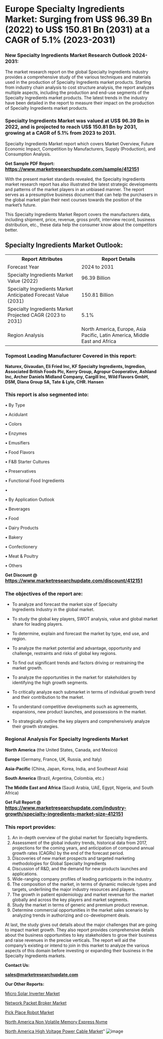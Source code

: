 # Europe Specialty Ingredients Market: Surging from US$ 96.39 Bn (2022) to US$ 150.81 Bn (2031) at a CAGR of 5.1% (2023-2031)

<strong><h3>New Specialty Ingredients Market Research Outlook 2024-2031:</h3></strong>

The market research report on the global Specialty Ingredients industry provides a comprehensive study of the various techniques and materials used in the production of Specialty Ingredients market products. Starting from industry chain analysis to cost structure analysis, the report analyzes multiple aspects, including the production and end-use segments of the Specialty Ingredients market products. The latest trends in the industry have been detailed in the report to measure their impact on the production of Specialty Ingredients market products.

<strong><h3>Specialty Ingredients Market was valued at US$ 96.39 Bn in 2022, and is projected to reach US$ 150.81 Bn by 2031, growing at a CAGR of 5.1% from 2023 to 2031.</h3></strong>

Specialty Ingredients Market report which covers Market Overview, Future Economic Impact, Competition by Manufacturers, Supply (Production), and Consumption Analysis.

<strong>Get Sample PDF Report: <a href=https://www.marketresearchupdate.com/sample/412151><font size=3 color=#0000ff>https://www.marketresearchupdate.com/sample/412151</font></a></strong>

With the present market standards revealed, the Specialty Ingredients market research report has also illustrated the latest strategic developments and patterns of the market players in an unbiased manner. The report serves as a presumptive business document that can help the purchasers in the global market plan their next courses towards the position of the market’s future.

This Specialty Ingredients Market Report covers the manufacturers data, including shipment, price, revenue, gross profit, interview record, business distribution, etc., these data help the consumer know about the competitors better.

<html>
<body>

<h2>Specialty Ingredients Market Outlook:</h2>

<table>
  <tr>
    <th>Report Attributes</th>
    <th>Report Details</th>
  </tr>
  <tr>
    <td>Forecast Year</td>
    <td>2024 to 2031</td>
  </tr>
  <tr>
    <td>Specialty Ingredients Market Value (2022)</td>
    <td>96.39 Billion</td>
  </tr>
  <tr>
    <td>Specialty Ingredients Market Anticipated Forecast Value (2031)</td>
    <td>150.81 Billion</td>
  </tr>
  <tr>
    <td>Specialty Ingredients Market Projected CAGR (2023 to 2031)</td>
    <td>5.1%</td>
  </tr>
  <tr>
    <td>Region Analysis</td>
    <td>North America, Europe, Asia Pacific, Latin America, Middle East and Africa</td>
  </tr>
</table>

</body>
</html>

<strong><h3>Topmost Leading Manufacturer Covered in this report:</h3></strong>

<strong>Naturex, Givaudan, Eli Fried Inc, KF Specialty Ingredients, Ingredion, Associated British Foods Plc, Kerry Group, Agropur Cooperative, Ashland Inc, Archer Daniels Midland Company, Cargill Inc, Wild Flavors GmbH, DSM, Diana Group SA, Tate & Lyle, CHR. Hansen</strong>

<strong><h3>This report is also segmented into:</h3></strong>

• By Type

• Acidulant

• Colors

• Enzymes

• Emusifiers

• Food Flavors

• F&amp;B Starter Cultures

• Preservatives

• Functional Food Ingredients

• 

• By Application Outlook

• Beverages

• Food

• Dairy Products

• Bakery

• Confectionery

• Meat & Poultry

• Others

<strong>Get Discount @ <a href=https://www.marketresearchupdate.com/discount/412151><font size=3 color=#0000ff>https://www.marketresearchupdate.com/discount/412151</font></a></strong>

<strong><h3>The objectives of the report are:</h3></strong>

- To analyze and forecast the market size of Specialty Ingredients Industry in the global market.

- To study the global key players, SWOT analysis, value and global market share for leading players.

- To determine, explain and forecast the market by type, end use, and region.

- To analyze the market potential and advantage, opportunity and challenge, restraints and risks of global key regions.

- To find out significant trends and factors driving or restraining the market growth.

- To analyze the opportunities in the market for stakeholders by identifying the high growth segments.

- To critically analyze each submarket in terms of individual growth trend and their contribution to the market.

- To understand competitive developments such as agreements, expansions, new product launches, and possessions in the market.

- To strategically outline the key players and comprehensively analyze their growth strategies.

<strong><h3>Regional Analysis For Specialty Ingredients Market</h3></strong>

<strong>North America</strong> (the United States, Canada, and Mexico)

<strong>Europe</strong> (Germany, France, UK, Russia, and Italy)

<strong>Asia-Pacific</strong> (China, Japan, Korea, India, and Southeast Asia)

<strong>South America</strong> (Brazil, Argentina, Colombia, etc.)

<strong>The Middle East and Africa</strong> (Saudi Arabia, UAE, Egypt, Nigeria, and South Africa)

<strong>Get Full Report @ <a href=https://www.marketresearchupdate.com/industry-growth/specialty-ingredients-market-size-412151><font size=3 color=#0000ff>https://www.marketresearchupdate.com/industry-growth/specialty-ingredients-market-size-412151</font></a></strong>

<strong><h3>This report provides:</h3></strong>
<ol>
  <li>An in-depth overview of the global market for Specialty Ingredients.</li>
  <li>Assessment of the global industry trends, historical data from 2017, projections for the coming years, and anticipation of compound annual growth rates (CAGRs) by the end of the forecast period.</li>
  <li>Discoveries of new market prospects and targeted marketing methodologies for Global Specialty Ingredients</li>
  <li>Discussion of R&amp;D, and the demand for new products launches and applications.</li>
  <li>Wide-ranging company profiles of leading participants in the industry.</li>
  <li>The composition of the market, in terms of dynamic molecule types and targets, underlining the major industry resources and players.</li>
  <li>The growth in patient epidemiology and market revenue for the market globally and across the key players and market segments.</li>
  <li>Study the market in terms of generic and premium product revenue.</li>
  <li>Determine commercial opportunities in the market sales scenario by analyzing trends in authorizing and co-development deals.</li>
</ol>

At last, the study gives out details about the major challenges that are going to impact market growth. They also report provides comprehensive details about the business opportunities to key stakeholders to grow their business and raise revenues in the precise verticals. The report will aid the company’s existing or intend to join in this market to analyze the various aspects of this domain before investing or expanding their business in the Specialty Ingredients markets.

<strong>Contact Us:</strong>

<strong>sales@marketresearchupdate.com</strong>

<strong>Our Other Reports:</strong>

<a href=https://www.linkedin.com/pulse/micro-solar-inverter-market-analysis-understanding>Micro Solar Inverter Market</a>

<a href=https://www.linkedin.com/pulse/network-packet-broker-market-current-business>Network Packet Broker Market</a>

<a href=https://www.linkedin.com/pulse/pick-place-robot-market-2023-analysis-growth-drivers-vendors>Pick Place Robot Market</a>

<a href=https://www.linkedin.com/pulse/north-america-non-volatile-memory-express-nvme>North America Non Volatile Memory Express Nvme</a>

<a href=https://www.linkedin.com/pulse/north-america-high-voltage-power-cable-market>North America High Voltage Power Cable Market</a>"
![image](https://github.com/rutujamande/Market-Report-Analysis/assets/158454097/c597d047-9519-41f8-bfc2-237158392324)
